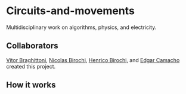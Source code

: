 # Circuits-and-movements

Multidisciplinary work on algorithms, physics, and electricity.

## Collaborators

[Vítor Braghittoni](https://github.com/VBraghittoni), [Nicolas Birochi](https://github.com/nicholasbirochi), [Henrico Birochi](https://github.com/henricobirochi), and [Edgar Camacho](https://github.com/Edgarcsr) created this project.

## How it works
